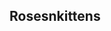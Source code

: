 ## Rosesnkittens

<!--
**rosesnkittens/rosesnkittens** is a ✨ _special_ ✨ repository because its `README.md` (this file) appears on your GitHub profile.

Here are some ideas to get you started:

- Who are we? - Founded by Pablo Rivero (@stipinpixel) and Mariana Ju (@no_tan__mariana).
- What do we do? - we are currently working on a cultural project, where we incorporate irl artists to the web3 within the virtuality. Also within the project we curate works and organize collective drops with other communities, we consider that collaborations and mixes between artists expand the w3 ecosystem.
- @rosesnkittensw3 is a cultural public good, started in 2021 on the Tezos network, expanded over time, and found space to incorporate artists and provide support ever since. We focus primarily on bringing artists into our immediate environment and introducing them to the web3 ecosystem.  
The community allowed us to grow and expand to other blockchains such as Solana, Ethereum L1 and L2, eventually branching out to become multichain and superchain artists.
The project is involved of "artists support artists" under this concept we help each other artists, in order to integrate artists irl to virtuality. Also within the project we curate works and organize collective drops with other communities, we consider that the collaborations and mixings between artists expand the w3 ecosystem.
- What have we done? -
Tezos
Curatorial Post on Tezos https://twitter.com/stipinpixel/status/1705405319189278735
Objkt Curations https://objkt.com/curations/objkt/%28.%29%28o%29-e3663907

Zora
ENERGY artist support artist
https://zora.co/collect/zora:0x5c0adbe772cfac72e4d9254556a8f283324491b1
https://nouns.build/dao/zora/0x32297b7416294b1acf404b6148a3c58107ba8afd/vote/16

Zora Collected 
Link https://zora.co/rosesnkittens.eth?enjoy=collected
Curatorial Posts on Zora:
https://twitter.com/stipinpixel/status/1707189253719962047 https://twitter.com/stipinpixel/status/1708966740334416236 https://twitter.com/stipinpixel/status/1714111839057981917 https://twitter.com/rosesnkittensW3/status/1729683204561346612 https://twitter.com/rosesnkittensW3/status/1726370271215468915

Link to Artist Onboarding Presentation in Zora conducted at a workshop. https://twitter.com/rosesnkittensW3/status/1736830846395470165

Link + Flyer Drop Onboarding Gems https://twitter.com/rosesnkittensW3/status/1752027325934227546 https://twitter.com/rosesnkittensW3/status/1752051236894023866 https://twitter.com/rosesnkittensW3/status/1752053332846281064

- 📫 How to reach me: https://linktr.ee/rosesnkittens

- (づᵔ.ᵔ)づᕦ(ᵔoᵔᕦ)
-->
